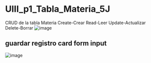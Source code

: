 # UIII_p1_Tabla_Materia_5J
CRUD de la tabla Materia Create-Crear Read-Leer Update-Actualizar Delete-Borrar
![image](https://github.com/user-attachments/assets/4c34959c-005f-4054-884b-87a982b6fb02)
## guardar registro card form input 
![image](https://github.com/user-attachments/assets/173415da-3b83-4d4e-9e79-152eb5692535)
